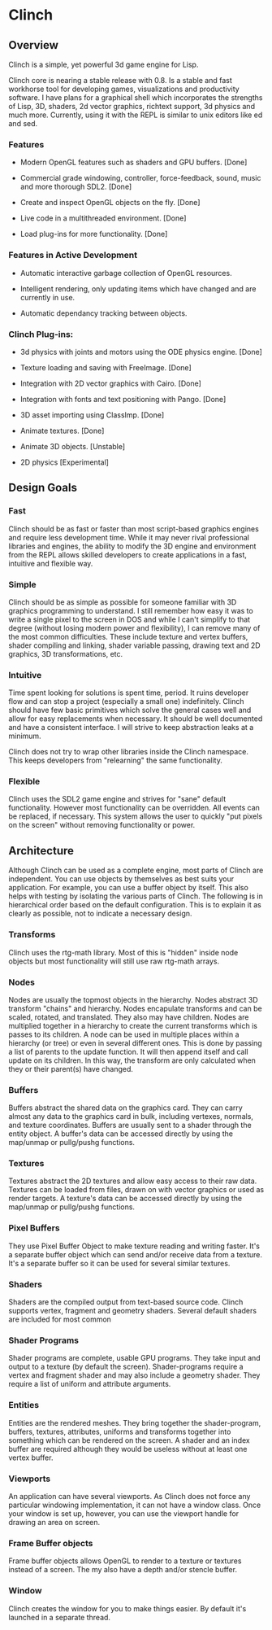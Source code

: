 # Clinch


## Overview

Clinch is a simple, yet powerful 3d game engine for Lisp. 

Clinch core is nearing a stable release with 0.8. Is a stable and fast workhorse tool for developing games, visualizations and productivity software. I have plans for a graphical shell which incorporates the strengths of Lisp, 3D, shaders, 2d vector graphics, richtext support, 3d physics and much more. Currently, using it with the REPL is similar to unix editors like ed and sed.

### Features

* Modern OpenGL features such as shaders and GPU buffers. [Done]

* Commercial grade windowing, controller, force-feedback, sound, music and more thorough SDL2. [Done]

* Create and inspect OpenGL objects on the fly. [Done]

* Live code in a multithreaded environment. [Done]

* Load plug-ins for more functionality. [Done]


### Features in Active Development

* Automatic interactive garbage collection of OpenGL resources.

* Intelligent rendering, only updating items which have changed and are currently in use.

* Automatic dependancy tracking between objects.


### Clinch Plug-ins:

* 3d physics with joints and motors using the ODE physics engine. [Done]

* Texture loading and saving with FreeImage. [Done]

* Integration with 2D vector graphics with Cairo. [Done]

* Integration with fonts and text positioning with Pango. [Done]

* 3D asset importing using ClassImp. [Done]

* Animate textures. [Done] 

* Animate 3D objects. [Unstable]

* 2D physics [Experimental]

## Design Goals

### Fast 

Clinch should be as fast or faster than most script-based graphics engines and require less development time. While it may never rival professional libraries and engines, the ability to modify the 3D engine and environment from the REPL allows skilled developers to create applications in a fast, intuitive and flexible way.

### Simple

Clinch should be as simple as possible for someone familiar with 3D graphics programming to understand. I still remember how easy it was to write a single pixel to the screen in DOS and while I can't simplify to that degree (without losing modern power and flexibility), I can remove many of the most common difficulties. These include texture and vertex buffers, shader compiling and linking, shader variable passing, drawing text and 2D graphics, 3D transformations, etc. 

### Intuitive

Time spent looking for solutions is spent time, period. It ruins developer flow and can stop a project (especially a small one) indefinitely. Clinch should have few basic primitives which solve the general cases well and allow for easy replacements when necessary. It should be well documented and have a consistent interface. I will strive to keep abstraction leaks at a minimum.

Clinch does not try to wrap other libraries inside the Clinch namespace. This keeps developers from "relearning" the same functionality.

### Flexible

Clinch uses the SDL2 game engine and strives for "sane" default functionality. However most functionality can be overridden. All events can be replaced, if necessary. This system allows the user to quickly "put pixels on the screen" without removing functionality or power.

## Architecture

Although Clinch can be used as a complete engine, most parts of Clinch are independent. You can use objects by themselves as best suits your application. For example, you can use a buffer object by itself. This also helps with testing by isolating the various parts of Clinch. The following is in hierarchical order based on the default configuration. This is to explain it as clearly as possible, not to indicate a necessary design. 

### Transforms

Clinch uses the rtg-math library. Most of this is "hidden" inside node objects but most functionality will still use raw rtg-math arrays. 

### Nodes

Nodes are usually the topmost objects in the hierarchy. Nodes abstract 3D transform "chains" and hierarchy. Nodes encapulate transforms and can be scaled, rotated, and translated. They also may have children. Nodes are multiplied together in a hierarchy to create the current transforms which is passes to its children. A node can be used in multiple places within a hierarchy (or tree) or even in several different ones. This is done by passing a list of parents to the update function. It will then append itself and call update on its children. In this way, the transform are only calculated when they or their parent(s) have changed. 

### Buffers

Buffers abstract the shared data on the graphics card. They can carry almost any data to the graphics card in bulk, including vertexes, normals, and texture coordinates. Buffers are usually sent to a shader through the entity object. A buffer's data can be accessed directly by using the map/unmap or pullg/pushg functions. 

### Textures

Textures abstract the 2D textures and allow easy access to their raw data. Textures can be loaded from files, drawn on with vector graphics or used as render targets. A texture's data can be accessed directly by using the map/unmap or pullg/pushg functions. 

### Pixel Buffers

They use Pixel Buffer Object to make texture reading and writing faster. It's a separate buffer object which can send and/or receive data from a texture. It's a separate buffer so it can be used for several similar textures.

### Shaders

Shaders are the compiled output from text-based source code. Clinch supports vertex, fragment and geometry shaders. Several default shaders are included for most common 

### Shader Programs

Shader programs are complete, usable GPU programs. They take input and output to a texture (by default the screen). Shader-programs require a vertex and fragment shader and may also include a geometry shader. They require a list of uniform and attribute arguments.

### Entities

Entities are the rendered meshes. They bring together the shader-program, buffers, textures, attributes, uniforms and transforms together into something which can be rendered on the screen. A shader and an index buffer are required although they would be useless without at least one vertex buffer. 

### Viewports

An application can have several viewports. As Clinch does not force any particular windowing implementation, it can not have a window class. Once your window is set up, however, you can use the viewport handle for drawing an area on screen.

### Frame Buffer objects

Frame buffer objects allows OpenGL to render to a texture or textures instead of a screen. The my also have a depth and/or stencle buffer.

### Window

Clinch creates the window for you to make things easier. By default it's launched in a separate thread.


